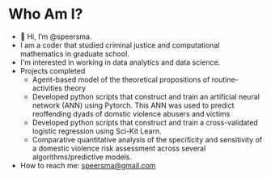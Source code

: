 # Who Am I?
- 👋 Hi, I’m @speersma. 
- I am a coder that studied criminal justice and computational mathematics in graduate school. 
- I'm interested in working in data analytics and data science.
- Projects completed
  - Agent-based model of the theoretical propositions of routine-activities theory 
  - Developed python scripts that construct and train an artificial neural network (ANN) using Pytorch. This ANN was used to predict reoffending dyads of domstic violence abusers and victims
  - Developed python scripts that construct and train a cross-validated logistic regression using Sci-Kit Learn.
  - Comparative quantitative analysis of the specificity and sensitivity of a domestic violence risk assessment across several algorithms/predictive models.
- How to reach me: speersma@gmail.com

<!---
speersma/speersma is a ✨ special ✨ repository because its `README.md` (this file) appears on your GitHub profile.
You can click the Preview link to take a look at your changes.
--->
